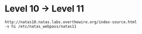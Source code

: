 # Level 10 -> Level 11  

```
http://natas10.natas.labs.overthewire.org/index-source.html
-v hi /etc/natas_webpass/natas11
```

